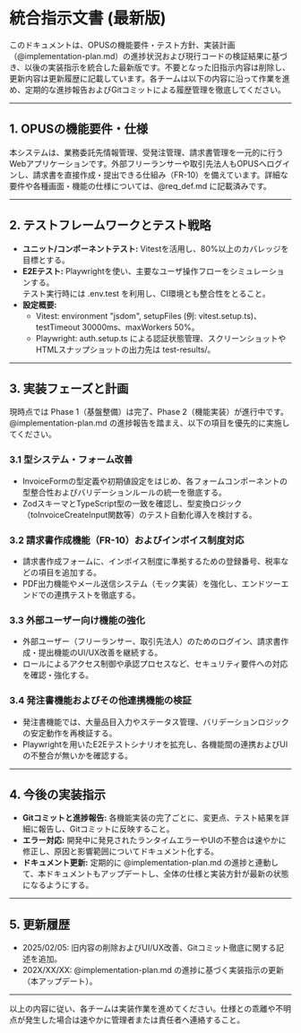 # 統合指示文書 (最新版)

このドキュメントは、OPUSの機能要件・テスト方針、実装計画（@implementation-plan.md）の進捗状況および現行コードの検証結果に基づき、以後の実装指示を統合した最新版です。不要となった旧指示内容は削除し、更新内容は更新履歴に記載しています。各チームは以下の内容に沿って作業を進め、定期的な進捗報告およびGitコミットによる履歴管理を徹底してください。

---

## 1. OPUSの機能要件・仕様

本システムは、業務委託先情報管理、受発注管理、請求書管理を一元的に行うWebアプリケーションです。外部フリーランサーや取引先法人もOPUSへログインし、請求書を直接作成・提出できる仕組み（FR-10）を備えています。詳細な要件や各種画面・機能の仕様については、@req_def.md に記載済みです。

---

## 2. テストフレームワークとテスト戦略

- **ユニット/コンポーネントテスト:** Vitestを活用し、80%以上のカバレッジを目標とする。
- **E2Eテスト:** Playwrightを使い、主要なユーザ操作フローをシミュレーションする。  
  テスト実行時には .env.test を利用し、CI環境とも整合性をとること。
- **設定概要:**
  - Vitest: environment "jsdom", setupFiles (例: vitest.setup.ts)、testTimeout 30000ms、maxWorkers 50%。
  - Playwright: auth.setup.ts による認証状態管理、スクリーンショットやHTMLスナップショットの出力先は test-results/。

---

## 3. 実装フェーズと計画

現時点では Phase 1（基盤整備）は完了、Phase 2（機能実装）が進行中です。@implementation-plan.md の進捗報告を踏まえ、以下の項目を優先的に実施してください。

### 3.1 型システム・フォーム改善

- InvoiceFormの型定義や初期値設定をはじめ、各フォームコンポーネントの型整合性およびバリデーションルールの統一を徹底する。
- ZodスキーマとTypeScript型の一致を確認し、型変換ロジック（toInvoiceCreateInput関数等）のテスト自動化導入を検討する。

### 3.2 請求書作成機能（FR-10）およびインボイス制度対応

- 請求書作成フォームに、インボイス制度に準拠するための登録番号、税率などの項目を追加する。
- PDF出力機能やメール送信システム（モック実装）を強化し、エンドツーエンドでの連携テストを徹底する。

### 3.3 外部ユーザー向け機能の強化

- 外部ユーザー（フリーランサー、取引先法人）のためのログイン、請求書作成・提出機能のUI/UX改善を継続する。
- ロールによるアクセス制御や承認プロセスなど、セキュリティ要件への対応を確認・強化する。

### 3.4 発注書機能およびその他連携機能の検証

- 発注書機能では、大量品目入力やステータス管理、バリデーションロジックの安定動作を再検証する。
- Playwrightを用いたE2Eテストシナリオを拡充し、各機能間の連携およびUIの不整合が無いかを確認する。

---

## 4. 今後の実装指示

- **Gitコミットと進捗報告:** 各機能実装の完了ごとに、変更点、テスト結果を詳細に報告し、Gitコミットに反映すること。
- **エラー対応:** 開発中に発見されたランタイムエラーやUIの不整合は速やかに修正し、原因と影響範囲についてドキュメント化する。
- **ドキュメント更新:** 定期的に @implementation-plan.md の進捗と連動して、本ドキュメントもアップデートし、全体の仕様と実装方針が最新の状態になるようにする。

---

## 5. 更新履歴

- 2025/02/05: 旧内容の削除およびUI/UX改善、Gitコミット徹底に関する記述を追加。
- 202X/XX/XX: @implementation-plan.md の進捗に基づく実装指示の更新（本アップデート）。

---

以上の内容に従い、各チームは実装作業を進めてください。仕様との乖離や不明点が発生した場合は速やかに管理者または責任者へ連絡すること。

